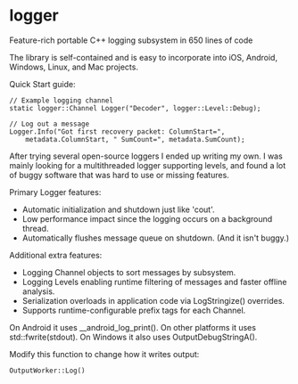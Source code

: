 # logger
Feature-rich portable C++ logging subsystem in 650 lines of code

The library is self-contained and is easy to incorporate into iOS,
Android, Windows, Linux, and Mac projects.

Quick Start guide:

	// Example logging channel
	static logger::Channel Logger("Decoder", logger::Level::Debug);

	// Log out a message
	Logger.Info("Got first recovery packet: ColumnStart=",
		metadata.ColumnStart, " SumCount=", metadata.SumCount);


After trying several open-source loggers I ended up writing my own.
I was mainly looking for a multithreaded logger supporting levels,
and found a lot of buggy software that was hard to use or missing features.

Primary Logger features:

* Automatic initialization and shutdown just like 'cout'.
* Low performance impact since the logging occurs on a background thread.
* Automatically flushes message queue on shutdown.  (And it isn't buggy.)

Additional extra features:

* Logging Channel objects to sort messages by subsystem.
* Logging Levels enabling runtime filtering of messages and faster offline analysis.
* Serialization overloads in application code via LogStringize() overrides.
* Supports runtime-configurable prefix tags for each Channel.

On Android it uses __android_log_print().
On other platforms it uses std::fwrite(stdout).
On Windows it also uses OutputDebugStringA().

Modify this function to change how it writes output:

	OutputWorker::Log()
